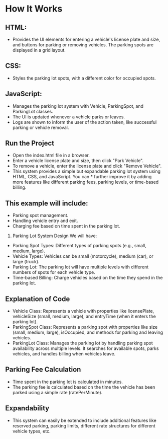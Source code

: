 # How It Works
## HTML: 
* Provides the UI elements for entering a vehicle's license plate and size, and buttons for parking or removing vehicles. The parking spots are displayed in a grid layout.

## CSS: 
* Styles the parking lot spots, with a different color for occupied spots.

## JavaScript:

* Manages the parking lot system with Vehicle, ParkingSpot, and ParkingLot classes.
* The UI is updated whenever a vehicle parks or leaves.
* Logs are shown to inform the user of the action taken, like successful parking or vehicle removal.

## Run the Project
* Open the index.html file in a browser.
* Enter a vehicle license plate and size, then click "Park Vehicle".
* To remove a vehicle, enter the license plate and click "Remove Vehicle".
* This system provides a simple but expandable parking lot system using HTML, CSS, and JavaScript. You can * further improve it by adding more features like different parking fees, parking levels, or time-based billing.



## This example will include:

* Parking spot management.
* Handling vehicle entry and exit.
* Charging fee based on time spent in the parking lot.

1. Parking Lot System Design
We will have:

* Parking Spot Types: Different types of parking spots (e.g., small, medium, large).
* Vehicle Types: Vehicles can be small (motorcycle), medium (car), or large (truck).
* Parking Lot: The parking lot will have multiple levels with different numbers of spots for each vehicle type.
* Time-based Billing: Charge vehicles based on the time they spend in the parking lot.

## Explanation of Code

* Vehicle Class: Represents a vehicle with properties like licensePlate, vehicleSize (small, medium, large), and entryTime (when it enters the parking lot).
* ParkingSpot Class: Represents a parking spot with properties like size (small, medium, large), isOccupied, and methods for parking and leaving vehicles.
* ParkingLot Class: Manages the parking lot by handling parking spot availability across multiple levels. It searches for available spots, parks vehicles, and handles billing when vehicles leave.
## Parking Fee Calculation
* Time spent in the parking lot is calculated in minutes.
* The parking fee is calculated based on the time the vehicle has been parked using a simple rate (ratePerMinute).
## Expandability
* This system can easily be extended to include additional features like reserved parking, parking limits, different rate structures for different vehicle types, etc.